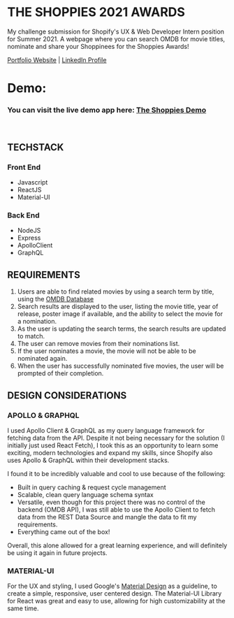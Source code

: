 # THE SHOPPIES 2021 AWARDS

My challenge submission for Shopify's UX & Web Developer Intern position for Summer 2021. A webpage where you can search OMDB for movie titles, nominate and share your Shoppinees for the Shoppies Awards!

[Portfolio Website](https://trtri2.github.io/) | [LinkedIn Profile](https://www.linkedin.com/in/trtri2/)

# Demo: 
### You can visit the live demo app here: [The Shoppies Demo](http://vote-shoppies-2021.herokuapp.com/)
<br/>

## TECHSTACK
### Front End
* Javascript
* ReactJS
* Material-UI

### Back End
* NodeJS
* Express
* ApolloClient
* GraphQL

## REQUIREMENTS
1. Users are able to find related movies by using a search term by title, using the [OMDB Database](http://www.omdbapi.com/)
2. Search results are displayed to the user, listing the movie title, year of release, poster image if available, and the ability to select the movie for a nomination.
3. As the user is updating the search terms, the search results are updated to match.
4. The user can remove movies from their nominations list.
5. If the user nominates a movie, the movie will not be able to be nominated again.
6. When the user has successfully nominated five movies, the user will be prompted of their completion.


 
## DESIGN CONSIDERATIONS

### APOLLO & GRAPHQL
I used Apollo Client & GraphQL as my query language framework for fetching data from the API. Despite it not being necessary for the solution (I initially just used React Fetch), I took this as an opportunity to learn some exciting, modern technologies and expand my skills, since Shopify also uses Apollo & GraphQL within their development stacks.

I found it to be incredibly valuable and cool to use because of the following:
- Built in query caching & request cycle management
- Scalable, clean query language schema syntax
- Versatile, even though for this project there was no control of the backend (OMDB API), I was still able to use the Apollo Client to fetch data from the REST Data Source and mangle the data to fit my requirements.
- Everything came out of the box!

Overall, this alone allowed for a great learning experience, and will definitely be using it again in future projects.

### MATERIAL-UI 
For the UX and styling, I used Google's [Material Design](https://material.io/design) as a guideline, to create a simple, responsive, user centered design. The Material-UI Library for React was great and easy to use, allowing for high customizability at the same time.




